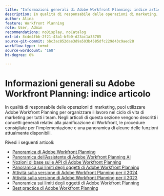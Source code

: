 ```yaml
---
title: "Informazioni generali di Adobe Workfront Planning: indice articolo"
description: In qualità di responsabile delle operazioni di marketing, puoi utilizzare Adobe Workfront Planning per organizzare il lavoro nel ciclo di vita di marketing per tutti i team. Negli articoli di questa sezione vengono descritti i concetti generali relativi alla pianificazione di Workfront, le procedure consigliate per l'implementazione e una panoramica di alcune delle funzioni attualmente disponibili.
author: Alina
feature: Workfront Planning
role: User, Admin
recommendations: noDisplay, noCatalog
exl-id: 8c4e4fbb-2f21-43a1-bfb0-d23ac1a33705
source-git-commit: bbc3ac852dae3d9a503b4585dfc229d43c9aed28
workflow-type: tm+mt
source-wordcount: '168'
ht-degree: 0%

---
```




# Informazioni generali su Adobe Workfront Planning: indice articolo

In qualità di responsabile delle operazioni di marketing, puoi utilizzare Adobe Workfront Planning per organizzare il lavoro nel ciclo di vita di marketing per tutti i team. Negli articoli di questa sezione vengono descritti i concetti generali relativi alla pianificazione di Workfront, le procedure consigliate per l&#39;implementazione e una panoramica di alcune delle funzioni attualmente disponibili.

Rivedi i seguenti articoli:

* [Panoramica di Adobe Workfront Planning](/help/quicksilver/planning/general/planning-overview.md)
* [Panoramica dell’Assistente di Adobe Workfront Planning AI](/help/quicksilver/planning/general/planning-ai-assistant-overview.md)
* [Nozioni di base sulle API di Adobe Workfront Planning](/help/quicksilver/planning/general/planning-api-basics.md)
* [Panoramica sui limiti degli oggetti di Adobe Workfront Planning](/help/quicksilver/planning/general/limitations-overview.md)
* [Attività sulla versione di Adobe Workfront Planning per il 2024](/help/quicksilver/planning/general/release-activity.md)
* [Attività sulla versione di Adobe Workfront Planning per il 2023](/help/quicksilver/planning/general/release-activity-archives-2023.md)
* [Panoramica sui limiti degli oggetti di Adobe Workfront Planning](/help/quicksilver/planning/general/limitations-overview.md)
* [Best practice di Adobe Workfront Planning](/help/quicksilver/planning/general/planning-best-practices.md)



